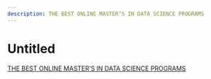 ```yaml
---
description: THE BEST ONLINE MASTER’S IN DATA SCIENCE PROGRAMS
---
```


# Untitled

[THE BEST ONLINE MASTER’S IN DATA SCIENCE PROGRAMS](https://www.onlinemasters.com/best-degree-programs/data-science/)


